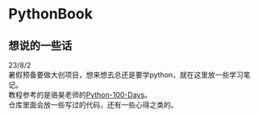 # PythonBook
## 想说的一些话
23/8/2  
暑假预备要做大创项目，想来想去总还是要学python，就在这里放一些学习笔记。  
教程参考的是骆昊老师的[Python-100-Days](https://github.com/jackfrued/Python-100-Days)。  
仓库里面会放一些写过的代码，还有一些心得之类的。
